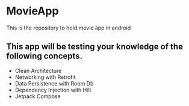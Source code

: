 # MovieApp
This is the repository to hold movie app in android
## This app  will be testing your knowledge of the following concepts.
*	Clean Architecture
* Networking with Retrofit
* Data Persistence with Room Db
* Dependency Injection with Hilt
* Jetpack Compose
